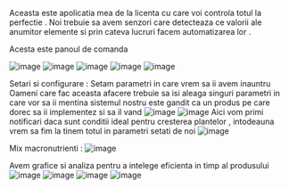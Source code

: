 Aceasta este apolicatia mea de la licenta cu care voi controla totul la perfectie .
Noi trebuie sa avem senzori care detecteaza ce valorii ale anumitor elemente si prin cateva lucruri facem automatizarea lor .



Acesta este panoul de comanda


![image](https://github.com/user-attachments/assets/fee05197-2b09-48f8-a28f-fcfefa3e525d)
![image](https://github.com/user-attachments/assets/72bad114-2b28-4e75-a6fe-0521eebab78f)
![image](https://github.com/user-attachments/assets/a5d654f7-92c3-4f09-9652-4614987dc710)
![image](https://github.com/user-attachments/assets/445bc059-437b-4613-b9f9-8c8b41a1260f)
![image](https://github.com/user-attachments/assets/ef70113c-41e5-4dcd-9c0f-86205d00534e)

Setari si configurare : Setam parametri in care vrem sa ii avem inauntru
Oameni care fac aceasta afacere trebuie sa isi aleaga singuri parametri in care vor sa ii mentina sistemul nostru este gandit ca un produs pe care dorec sa ii implementez si sa il vand 
![image](https://github.com/user-attachments/assets/5c678fb7-f882-4463-a444-f52f5f304a7a)
![image](https://github.com/user-attachments/assets/9d5caa6d-6789-4023-b2ba-e786dbc500ec)
Aici vom primi notificari daca sunt conditii ideal pentru cresterea plantelor , intodeauna vrem sa fim la tinem totul in parametri setati de noi
![image](https://github.com/user-attachments/assets/420a5a89-a168-4c72-b147-5bd8da3b75e8)


Mix macronutrienti :
![image](https://github.com/user-attachments/assets/44601d11-eedb-4a12-ab52-9accaee37e43)



Avem grafice si analiza pentru a intelege eficienta in timp al produsului 
![image](https://github.com/user-attachments/assets/18686fdb-3e03-44c2-98eb-22982ce01a16)
![image](https://github.com/user-attachments/assets/0eb53de8-aa4e-4d7c-a666-055ed55f7001)
![image](https://github.com/user-attachments/assets/4d768b5c-dcb3-4774-a212-355e14dc2b39)
![image](https://github.com/user-attachments/assets/adcbe087-2fd7-4e62-a00f-518c0ca3d3e1)






